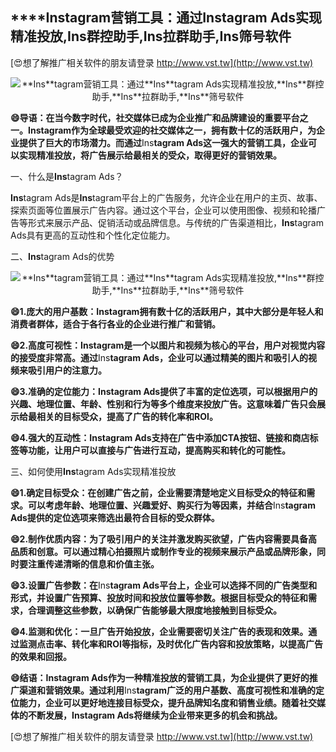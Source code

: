 ## ****Ins**tagram营销工具：通过**Ins**tagram Ads实现精准投放,**Ins**群控助手,**Ins**拉群助手,**Ins**筛号软件**

[😍想了解推广相关软件的朋友请登录 http://www.vst.tw](http://www.vst.tw)

 <center><img src="https://vst.tw/MP4/tuiguang/png/1.png" alt="**Ins**tagram营销工具：通过**Ins**tagram Ads实现精准投放,**Ins**群控助手,**Ins**拉群助手,**Ins**筛号软件"></center>

**😄导语：在当今数字时代，社交媒体已成为企业推广和品牌建设的重要平台之一。**Ins**tagram作为全球最受欢迎的社交媒体之一，拥有数十亿的活跃用户，为企业提供了巨大的市场潜力。而通过**Ins**tagram Ads这一强大的营销工具，企业可以实现精准投放，将广告展示给最相关的受众，取得更好的营销效果。**

一、什么是**Ins**tagram Ads？

**Ins**tagram Ads是**Ins**tagram平台上的广告服务，允许企业在用户的主页、故事、探索页面等位置展示广告内容。通过这个平台，企业可以使用图像、视频和轮播广告等形式来展示产品、促销活动或品牌信息。与传统的广告渠道相比，**Ins**tagram Ads具有更高的互动性和个性化定位能力。

二、**Ins**tagram Ads的优势

 <center><img src="https://vst.tw/MP4/tuiguang/png/3.png" alt="**Ins**tagram营销工具：通过**Ins**tagram Ads实现精准投放,**Ins**群控助手,**Ins**拉群助手,**Ins**筛号软件"></center>

**😄1.庞大的用户基数：**Ins**tagram拥有数十亿的活跃用户，其中大部分是年轻人和消费者群体，适合于各行各业的企业进行推广和营销。**

**😄2.高度可视性：**Ins**tagram是一个以图片和视频为核心的平台，用户对视觉内容的接受度非常高。通过**Ins**tagram Ads，企业可以通过精美的图片和吸引人的视频来吸引用户的注意力。**

**😄3.准确的定位能力：**Ins**tagram Ads提供了丰富的定位选项，可以根据用户的兴趣、地理位置、年龄、性别和行为等多个维度来投放广告。这意味着广告只会展示给最相关的目标受众，提高了广告的转化率和ROI。**

**😄4.强大的互动性：**Ins**tagram Ads支持在广告中添加CTA按钮、链接和商店标签等功能，让用户可以直接与广告进行互动，提高购买和转化的可能性。**

三、如何使用**Ins**tagram Ads实现精准投放

**😄1.确定目标受众：在创建广告之前，企业需要清楚地定义目标受众的特征和需求。可以考虑年龄、地理位置、兴趣爱好、购买行为等因素，并结合**Ins**tagram Ads提供的定位选项来筛选出最符合目标的受众群体。**

**😄2.制作优质内容：为了吸引用户的关注并激发购买欲望，广告内容需要具备高品质和创意。可以通过精心拍摄照片或制作专业的视频来展示产品或品牌形象，同时要注重传递清晰的信息和价值主张。**

**😄3.设置广告参数：在**Ins**tagram Ads平台上，企业可以选择不同的广告类型和形式，并设置广告预算、投放时间和投放位置等参数。根据目标受众的特征和需求，合理调整这些参数，以确保广告能够最大限度地接触到目标受众。**

**😄4.监测和优化：一旦广告开始投放，企业需要密切关注广告的表现和效果。通过监测点击率、转化率和ROI等指标，及时优化广告内容和投放策略，以提高广告的效果和回报。**

**😄结语：**Ins**tagram Ads作为一种精准投放的营销工具，为企业提供了更好的推广渠道和营销效果。通过利用**Ins**tagram广泛的用户基数、高度可视性和准确的定位能力，企业可以更好地连接目标受众，提升品牌知名度和销售业绩。随着社交媒体的不断发展，**Ins**tagram Ads将继续为企业带来更多的机会和挑战。**

[😍想了解推广相关软件的朋友请登录 http://www.vst.tw](http://www.vst.tw)



